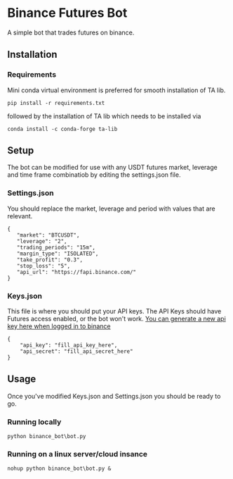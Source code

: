 # Binance Futures Bot

A simple bot that trades futures on binance.

## Installation

### Requirements

Mini conda virtual environment is preferred for smooth installation of TA lib.
```
pip install -r requirements.txt
```

followed by the installation of TA lib which needs to be installed via 

```
conda install -c conda-forge ta-lib
```

## Setup

The bot can be modified for use with any USDT futures market, leverage and time frame combinatiob by editing the settings.json file. 

### Settings.json

You should replace the market, leverage and period with values that are relevant.

```
{
   "market": "BTCUSDT",
   "leverage": "2",
   "trading_periods": "15m",
   "margin_type": "ISOLATED",
   "take_profit": "0.3",
   "stop_loss": "5",
   "api_url": "https://fapi.binance.com/"
}
```

### Keys.json

This file is where you should put your API keys. The API Keys should have Futures access enabled, or the bot won't work. [You can generate a new api key here when logged in to binance](https://www.binance.com/en/my/settings/api-management)

```
{
	"api_key": "fill_api_key_here",
	"api_secret": "fill_api_secret_here"
}
```


## Usage

Once you've modified Keys.json and Settings.json you should be ready to go.

### Running locally

```
python binance_bot\bot.py
```

### Running on a linux server/cloud insance

```
nohup python binance_bot\bot.py &
```